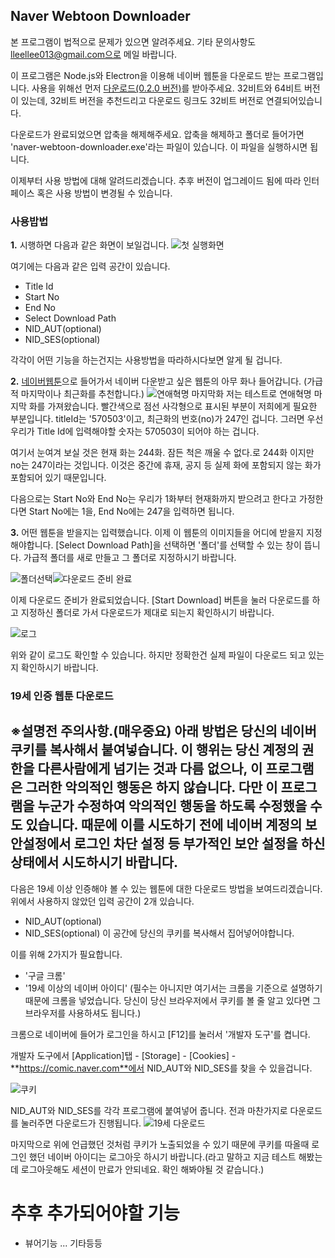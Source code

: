 ## Naver Webtoon Downloader

본 프로그램이 법적으로 문제가 있으면 알려주세요.
기타 문의사항도 lleellee013@gmail.com으로 메일 바랍니다.

이 프로그램은 Node.js와 Electron을 이용해 네이버 웹툰을 다운로드 받는 프로그램입니다. 사용을 위해선 먼저 [다운로드(0.2.0 버전)](https://github.com/lleellee0/naver-webtoon-downloader/releases/download/v0.2.0/v0.2.0.naver-webtoon-downloader-win32-ia32.zip)를 받아주세요. 32비트와 64비트 버전이 있는데, 32비트 버전을 추천드리고 다운로드 링크도 32비트 버전로 연결되어있습니다.

다운로드가 완료되었으면 압축을 해제해주세요. 압축을 해제하고 폴더로 들어가면 'naver-webtoon-downloader.exe'라는 파일이 있습니다. 이 파일을 실행하시면 됩니다.

이제부터 사용 방법에 대해 알려드리겠습니다. 추후 버전이 업그레이드 됨에 따라 인터페이스 혹은 사용 방법이 변경될 수 있습니다.


### 사용밥법

**1.** 시행하면 다음과 같은 화면이 보일겁니다.
![첫 실행화면](https://github.com/lleellee0/images/blob/master/20181203_005128.png?raw=true)

여기에는 다음과 같은 입력 공간이 있습니다.
- Title Id
- Start No
- End No
- Select Download Path
- NID_AUT(optional)
- NID_SES(optional)

각각이 어떤 기능을 하는건지는 사용방법을 따라하시다보면 알게 될 겁니다.

**2.** [네이버웹툰](https://comic.naver.com/index.nhn)으로 들어가서 네이버 다운받고 싶은 웹툰의 아무 화나 들어갑니다. (가급적 마지막이나 최근화를 추천합니다.)
![연애혁명 마지막화](https://github.com/lleellee0/images/blob/master/%EC%9B%B9%ED%88%B0%20%EB%A7%88%EC%A7%80%EB%A7%89%ED%99%94.png?raw=true)
저는 테스트로 연애혁명 마지막 화를 가져왔습니다. 빨간색으로 점선 사각형으로 표시된 부분이 저희에게 필요한 부분입니다. titleId는 '570503'이고, 최근화의 번호(no)가 247인 겁니다.
그러면 우선 우리가 Title Id에 입력해야할 숫자는 570503이 되어야 하는 겁니다.

여기서 눈여겨 보실 것은 현재 화는 244화. 잠든 척은 깨울 수 없다.로 244화 이지만 no는 247이라는 것입니다. 이것은 중간에 휴재, 공지 등 실제 화에 포함되지 않는 화가 포함되어 있기 때문입니다.

다음으로는 Start No와 End No는 우리가 1화부터 현재화까지 받으려고 한다고 가정한다면 Start No에는 1을, End No에는 247을 입력하면 됩니다.

**3.** 어떤 웹툰을 받을지는 입력했습니다. 이제 이 웹툰의 이미지들을 어디에 받을지 지정해야합니다.
[Select Download Path]을 선택하면 '폴더'를 선택할 수 있는 창이 뜹니다. 가급적 폴더를 새로 만들고 그 폴더로 지정하시기 바랍니다.

![폴더선택](https://github.com/lleellee0/images/blob/master/%ED%8F%B4%EB%8D%94%EC%84%A0%ED%83%9D.png?raw=true)![다운로드 준비 완료](https://github.com/lleellee0/images/blob/master/%EB%8B%A4%EC%9A%B4%EB%A1%9C%EB%93%9C%20%EC%A4%80%EB%B9%84%20%EC%99%84%EB%A3%8C.png?raw=true)

이제 다운로드 준비가 완료되었습니다. [Start Download] 버튼을 눌러 다운로드를 하고 
지정하신 폴더로 가서 다운로드가 제대로 되는지 확인하시기 바랍니다.

![로그](https://github.com/lleellee0/images/blob/master/%EB%A1%9C%EA%B7%B8.png?raw=true)

위와 같이 로그도 확인할 수 있습니다. 하지만 정확한건 실제 파일이 다운로드 되고 있는지 확인하시기 바랍니다.

### 19세 인증 웹툰 다운로드
## ※설명전 주의사항.(매우중요) 아래 방법은 당신의 네이버 쿠키를 복사해서 붙여넣습니다. 이 행위는 당신 계정의 권한을 다른사람에게 넘기는 것과 다름 없으나, 이 프로그램은 그러한 악의적인 행동은 하지 않습니다. 다만 이 프로그램을 누군가 수정하여 악의적인 행동을 하도록 수정했을 수도 있습니다. 때문에 이를 시도하기 전에 네이버 계정의 보안설정에서 로그인 차단 설정 등 부가적인 보안 설정을 하신 상태에서 시도하시기 바랍니다.
다음은 19세 이상 인증해야 볼 수 있는 웹툰에 대한 다운로드 방법을 보여드리겠습니다.
위에서 사용하지 않았던 입력 공간이 2개 있습니다.
- NID_AUT(optional)
- NID_SES(optional)
이 공간에 당신의 쿠키를 복사해서 집어넣어야합니다.

이를 위해 2가지가 필요합니다.
- '구글 크롬'
- '19세 이상의 네이버 아이디'
 (필수는 아니지만 여기서는 크롬을 기준으로 설명하기 때문에 크롬을 넣었습니다. 당신이 당신 브라우저에서 쿠키를 볼 줄 알고 있다면 그 브라우저를 사용하셔도 됩니다.)

크롬으로 네이버에 들어가 로그인을 하시고 [F12]를 눌러서 '개발자 도구'를 켭니다.

개발자 도구에서 [Application]탭 - [Storage] - [Cookies] - **https://comic.naver.com**에서 NID_AUT와 NID_SES를 찾을 수 있을겁니다.

![쿠키](https://github.com/lleellee0/images/blob/master/%EC%BF%A0%ED%82%A4.png?raw=true)

NID_AUT와 NID_SES를 각각 프로그램에 붙여넣어 줍니다.
전과 마찬가지로 다운로드를 눌러주면 다운로드가 진행됩니다.
![19세 다운로드](https://github.com/lleellee0/images/blob/master/19.png?raw=true)

마지막으로 위에 언급했던 것처럼 쿠키가 노출되었을 수 있기 때문에 쿠키를 따올때 로그인 했던 네이버 아이디는 로그아웃 하시기 바랍니다.(라고 말하고 지금 테스트 해봤는데 로그아웃해도 세션이 만료가 안되네요. 확인 해봐야될 것 같습니다.)




# 추후 추가되어야할 기능
- 뷰어기능
... 기타등등
